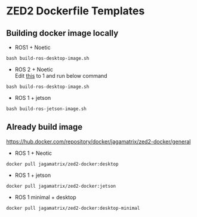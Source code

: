 # ZED2 Dockerfile Templates

## Building docker image locally

- ROS1 + Noetic
```
bash build-ros-desktop-image.sh
```

- ROS 2 + Noetic  
Edit [this](./build-ros-desktop-image.sh#L20) to 1 and run below command
```
bash build-ros-desktop-image.sh
```

- ROS 1 + jetson
```
bash build-ros-jetson-image.sh
```

## Already build image
https://hub.docker.com/repository/docker/jagamatrix/zed2-docker/general

- ROS 1 + Neotic
```
docker pull jagamatrix/zed2-docker:desktop
```
- ROS 1 + jetson
```
docker pull jagamatrix/zed2-docker:jetson
```

- ROS 1 minimal + desktop
```
docker pull jagamatrix/zed2-docker:desktop-minimal
```

